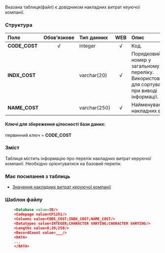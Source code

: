 Вказана таблиця(файл) є довідником накладних витрат кеуючої компанії.

### Структура

Поле   | Обов’язкове |    Тип данних  | WEB|   Опис |
:---------------|:--:|:--------------|:--:|:--------
**CODE_COST** | √ | integer       | √ | Код.
**INDX_COST** |   | varchar(20)   | √ | Порядковий номер у загальному переліку. Використовується для сортування при виводі інформації.
**NAME_COST** |   | varchar(250)  | √ | Найменування накладних витрат.

#### Ключі для збереження цілосності бази даних:

первинний ключ = **CODE_COST**

### Зміст

Таблиця містить інформацію про перелік накладних витрат керуючої компанії. Необхідно орієнтуватися на базовий перелік.


### Має посилання з таблиць
- [Значення накладних витрат керуючої компанії](/Формат_файлу/Таблиця_IRC_OVERHEAD_COSTS)

### Шаблон файлу

```XML
    <Database value=IB/>
    <Codepage value=CP1251/>
    <Columns value=CODE_COST;INDX_COST;NAME_COST/>
    <Datatypes value=INTEGER;CHARACTER VARYING;CHARACTER VARYING/>
    <Lengths value=8;20;250/>
    <RecordCount value=___/>
    <DATA>
    ...
    </DATA>
```
